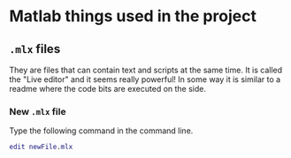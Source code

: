 # Matlab things used in the project

## `.mlx` files

They are files that can contain text and scripts at the same time. It is called the "Live editor" and it seems really powerful! In some way it is similar to a readme where the code bits are executed on the side.

### New `.mlx` file

Type the following command in the command line.

```m
edit newFile.mlx
```
